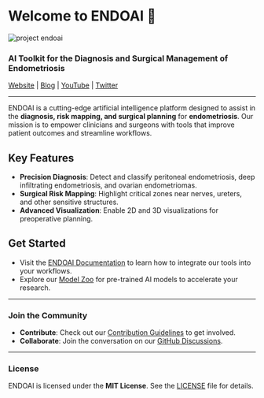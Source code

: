 # Welcome to ENDOAI 👋  

![project endoai]([https://github.com/Project-ENDOAI/.github/images/endoi_banner.png](https://github.com/Project-ENDOAI/.github/blob/main/images/endoai_banner.png))


### **AI Toolkit for the Diagnosis and Surgical Management of Endometriosis**

[Website](https://your-organization.github.io/ENDOAI/) | [Blog](https://your-organization.github.io/ENDOAI/blog/) | [YouTube](https://www.youtube.com/@ENDOAI) | [Twitter](https://twitter.com/ENDOAI)

---

ENDOAI is a cutting-edge artificial intelligence platform designed to assist in the **diagnosis, risk mapping, and surgical planning** for **endometriosis**. Our mission is to empower clinicians and surgeons with tools that improve patient outcomes and streamline workflows.

## **Key Features**
- **Precision Diagnosis**: Detect and classify peritoneal endometriosis, deep infiltrating endometriosis, and ovarian endometriomas.
- **Surgical Risk Mapping**: Highlight critical zones near nerves, ureters, and other sensitive structures.
- **Advanced Visualization**: Enable 2D and 3D visualizations for preoperative planning.

## **Get Started**
- Visit the [ENDOAI Documentation](https://your-organization.github.io/ENDOAI/docs/) to learn how to integrate our tools into your workflows.
- Explore our [Model Zoo](https://github.com/your-organization/model-zoo) for pre-trained AI models to accelerate your research.

---

### **Join the Community**
- **Contribute**: Check out our [Contribution Guidelines](https://github.com/your-organization/ENDOAI/blob/main/CONTRIBUTING.md) to get involved.
- **Collaborate**: Join the conversation on our [GitHub Discussions](https://github.com/your-organization/ENDOAI/discussions).

---

### **License**
ENDOAI is licensed under the **MIT License**. See the [LICENSE](LICENSE) file for details.
